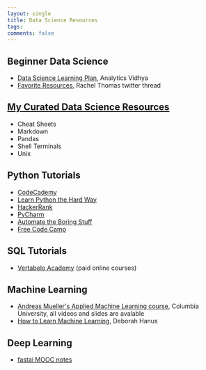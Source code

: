 ```yaml
---
layout: single
title: Data Science Resources
tags: 
comments: false
---
```


## Beginner Data Science
- [Data Science Learning Plan](https://www.analyticsvidhya.com/blog/2017/01/the-most-comprehensive-data-science-learning-plan-for-2017/), Analytics Vidhya
- [Favorite Resources](https://twitter.com/math_rachel/status/967689690328350720), Rachel Thomas twitter thread

## [My Curated Data Science Resources](https://github.com/reshamas/ds_resources)
- Cheat Sheets
- Markdown
- Pandas
- Shell Terminals
- Unix

## Python Tutorials
- [CodeCademy](https://www.codecademy.com)
- [Learn Python the Hard Way](https://learnpythonthehardway.org/python3/)
- [HackerRank](https://www.hackerrank.com/domains/python)
- [PyCharm](https://www.jetbrains.com/pycharm-edu/)
- [Automate the Boring Stuff](https://automatetheboringstuff.com)
- [Free Code Camp](https://medium.freecodecamp.org/learning-python-from-zero-to-hero-120ea540b567)

## SQL Tutorials
- [Vertabelo Academy](https://academy.vertabelo.com/#courses_list_section) (paid online courses)

## Machine Learning
- [Andreas Mueller's Applied Machine Learning course](https://www.cs.columbia.edu/~amueller/comsw4995s19/schedule/), Columbia University, all videos and slides are avalable
- [How to Learn Machine Learning](https://dhanus.github.io/blog/learn-machine-learning/), Deborah Hanus

## Deep Learning
* [fastai MOOC notes](https://github.com/reshamas/fastai_deeplearn_part1)
